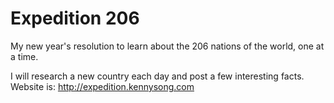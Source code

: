 Expedition 206
====

My new year's resolution to learn about the 206 nations of the world, one at a time. 

I will research a new country each day and post a few interesting facts. Website is: http://expedition.kennysong.com
